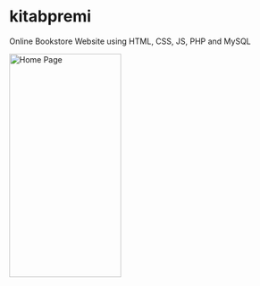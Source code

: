 # kitabpremi
Online Bookstore Website using HTML, CSS, JS, PHP and MySQL

<p float="left">
<img alt="Home Page" src="https://raw.githubusercontent.com/sabinmhx/galleryapp/master/assets/screenshots/home_page.png" width="200" height="400"/>
</p>
